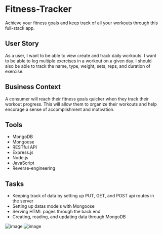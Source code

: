 # Fitness-Tracker

Achieve your fitness goals and keep track of all your workouts through this full-stack app.

## User Story

As a user, I want to be able to view create and track daily workouts. I want to be able to log multiple exercises in a workout on a given day. I should also be able to track the name, type, weight, sets, reps, and duration of exercise.

## Business Context

A consumer will reach their fitness goals quicker when they track their workout progress. This will allow them to organize their workouts and help encorage a sense of accomplishment and motivation.

## Tools
* MongoDB
* Mongoose
* RESTful API
* Express.js
* Node.js
* JavaScript
* Reverse-engineering

## Tasks
* Keeping track of data by setting up PUT, GET, and POST api routes in the server 
* Setting up datas models with Mongoose 
* Serving HTML pages through the back end
* Creating, reading, and updating data through MongoDB

![image](https://user-images.githubusercontent.com/54565666/75305360-7b9d1c80-580b-11ea-9d94-88bb94c814ac.png)
![image](https://user-images.githubusercontent.com/54565666/75305463-d20a5b00-580b-11ea-95af-7d6e5ed49a39.png)

